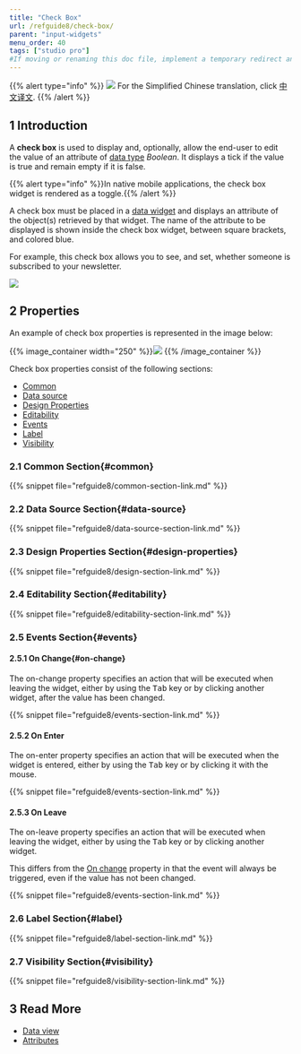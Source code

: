 ```yaml
---
title: "Check Box"
url: /refguide8/check-box/
parent: "input-widgets"
menu_order: 40
tags: ["studio pro"]
#If moving or renaming this doc file, implement a temporary redirect and let the respective team know they should update the URL in the product. See Mapping to Products for more details.
---
```


{{% alert type="info" %}}
<img src="attachments/chinese-translation/china.png" style="display: inline-block; margin: 0" /> For the Simplified Chinese translation, click [中文译文](https://cdn.mendix.tencent-cloud.com/documentation/refguide8/check-box.pdf).
{{% /alert %}}

## 1 Introduction

A **check box** is used to display and, optionally, allow the end-user to edit the value of an attribute of [data type](/refguide/data-types/) *Boolean*. It displays a tick if the value is true and remain empty if it is false.

{{% alert type="info" %}}In native mobile applications, the check box widget is rendered as a toggle.{{% /alert %}}

A check box must be placed in a [data widget](/appstore/modules/data-widgets/) and displays an attribute of the object(s) retrieved by that widget. The name of the attribute to be displayed is shown inside the check box widget, between square brackets, and colored blue.

For example, this check box allows you to see, and set, whether someone is subscribed to your newsletter.

![](/attachments/refguide8/modeling/pages/input-widgets/check-box/check-box.png)

## 2 Properties

An example of check box properties is represented in the image below:

{{% image_container width="250" %}}![](/attachments/refguide8/modeling/pages/input-widgets/check-box/check-box-properties.png)
{{% /image_container %}}

Check box properties consist of the following sections:

* [Common](#common)
* [Data source](#data-source)
* [Design Properties](#design-properties)
* [Editability](#editability)
* [Events](#events)
* [Label](#label)
* [Visibility](#visibility)

### 2.1 Common Section{#common}

{{% snippet file="refguide8/common-section-link.md" %}}

### 2.2 Data Source Section{#data-source}

{{% snippet file="refguide8/data-source-section-link.md" %}}

### 2.3 Design Properties Section{#design-properties}

{{% snippet file="refguide8/design-section-link.md" %}} 

### 2.4 Editability Section{#editability}

{{% snippet file="refguide8/editability-section-link.md" %}}

### 2.5 Events Section{#events}

#### 2.5.1 On Change{#on-change}

The on-change property specifies an action that will be executed when leaving the widget, either by using the <kbd>Tab</kbd> key or by clicking another widget, after the value has been changed.

{{% snippet file="refguide8/events-section-link.md" %}}

#### 2.5.2 On Enter

The on-enter property specifies an action that will be executed when the widget is entered, either by using the <kbd>Tab</kbd> key or by clicking it with the mouse.

{{% snippet file="refguide8/events-section-link.md" %}}

#### 2.5.3 On Leave

The on-leave property specifies an action that will be executed when leaving the widget, either by using the <kbd>Tab</kbd> key or by clicking another widget.

This differs from the [On change](#on-change) property in that the event will always be triggered, even if the value has not been changed.

{{% snippet file="refguide8/events-section-link.md" %}}

### 2.6 Label Section{#label}

{{% snippet file="refguide8/label-section-link.md" %}}

### 2.7 Visibility Section{#visibility}

{{% snippet file="refguide8/visibility-section-link.md" %}}

## 3 Read More

*   [Data view](/refguide/data-view/)
*   [Attributes](/refguide/attributes/)
